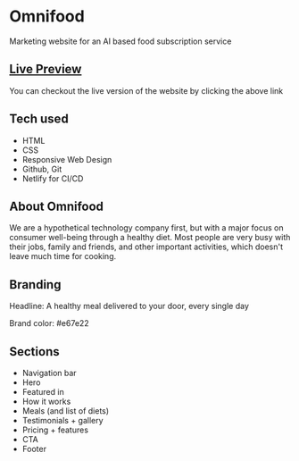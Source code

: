 # Omnifood

Marketing website for an AI based food subscription service

## [Live Preview](https://www.naveedmaqbool.com/)

You can checkout the live version of the website by clicking the above link

## Tech used

- HTML
- CSS
- Responsive Web Design
- Github, Git
- Netlify for CI/CD

## About Omnifood

We are a hypothetical technology company first, but with a major focus on consumer well-being through a healthy diet. Most people are very busy with their jobs, family and friends, and other important activities, which doesn't leave much time for cooking.

## Branding

Headline: A healthy meal delivered to your door, every single day

Brand color: #e67e22

## Sections

- Navigation bar
- Hero
- Featured in
- How it works
- Meals (and list of diets)
- Testimonials + gallery
- Pricing + features
- CTA
- Footer
